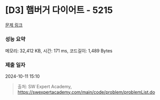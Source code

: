 # [D3] 햄버거 다이어트 - 5215 

[문제 링크](https://swexpertacademy.com/main/code/problem/problemDetail.do?contestProbId=AWT-lPB6dHUDFAVT) 

### 성능 요약

메모리: 32,412 KB, 시간: 171 ms, 코드길이: 1,489 Bytes

### 제출 일자

2024-10-11 15:10



> 출처: SW Expert Academy, https://swexpertacademy.com/main/code/problem/problemList.do